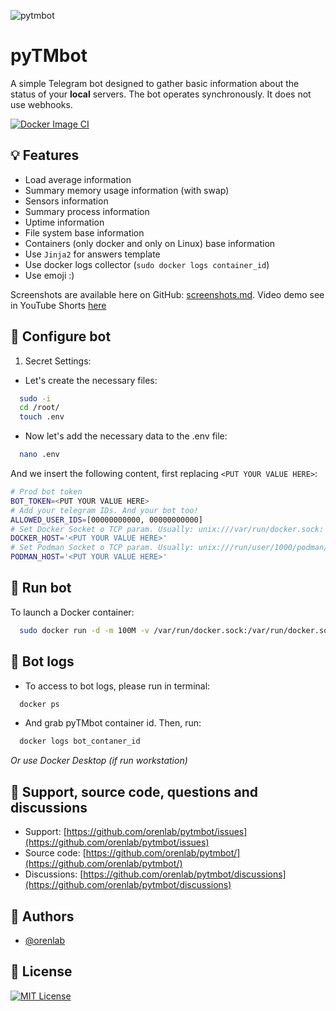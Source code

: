 ![pytmbot](https://socialify.git.ci/orenlab/pytmbot/image?description=1&forks=1&issues=1&language=1&name=1&owner=1&pattern=Floating%20Cogs&pulls=1&stargazers=1&theme=Auto)

# pyTMbot

A simple Telegram bot designed to gather basic information about the status of your **local** servers. The bot operates
synchronously. It does not use webhooks.

[![Docker Image CI](https://github.com/orenlab/pytmbot/actions/workflows/docker-image.yml/badge.svg)](https://github.com/orenlab/pytmbot/actions/workflows/docker-image.yml)

## 💡 Features

- Load average information
- Summary memory usage information (with swap)
- Sensors information
- Summary process information
- Uptime information
- File system base information
- Containers (only docker and only on Linux) base information
- Use `Jinja2` for answers template
- Use docker logs collector (`sudo docker logs container_id`)
- Use emoji :)

Screenshots are available here on
GitHub: [screenshots.md](https://github.com/orenlab/pytmbot/blob/master/docs/screenshots.md).
Video demo see in YouTube Shorts [here](https://youtube.com/shorts/81RE_PNjxLQ?feature=shared)

## 🧪 Configure bot

1. Secret Settings:

- Let's create the necessary files:

```bash
  sudo -i
  cd /root/
  touch .env
```

- Now let's add the necessary data to the .env file:

```bash
  nano .env
```

And we insert the following content, first replacing `<PUT YOUR VALUE HERE>`:

```bash
# Prod bot token
BOT_TOKEN=<PUT YOUR VALUE HERE>
# Add your telegram IDs. And your bot too!
ALLOWED_USER_IDS=[00000000000, 00000000000]
# Set Docker Socket o TCP param. Usually: unix:///var/run/docker.sock: 
DOCKER_HOST='<PUT YOUR VALUE HERE>'
# Set Podman Socket o TCP param. Usually: unix:///run/user/1000/podman/podman.sock 
PODMAN_HOST='<PUT YOUR VALUE HERE>'
```

## 🔌 Run bot

To launch a Docker container:

```bash
  sudo docker run -d -m 100M -v /var/run/docker.sock:/var/run/docker.sock:ro -v /root/.env:/opt/pytmbot/.env:ro --restart=always --name=pytmbot --pid=host --security-opt=no-new-privileges orenlab/pytmbot:latest
```

## 🚀 Bot logs

- To access to bot logs, please run in terminal:

```bash
  docker ps
```

- And grab pyTMbot container id. Then, run:

```bash
  docker logs bot_contaner_id
```

_Or use Docker Desktop (if run workstation)_

## 👾 Support, source code, questions and discussions

- Support: [https://github.com/orenlab/pytmbot/issues](https://github.com/orenlab/pytmbot/issues)
- Source code: [https://github.com/orenlab/pytmbot/](https://github.com/orenlab/pytmbot/)
- Discussions: [https://github.com/orenlab/pytmbot/discussions](https://github.com/orenlab/pytmbot/discussions)

## 🧬 Authors

- [@orenlab](https://github.com/orenlab)

## 📜 License

[![MIT License](https://img.shields.io/badge/License-MIT-green.svg)](https://choosealicense.com/licenses/mit/)